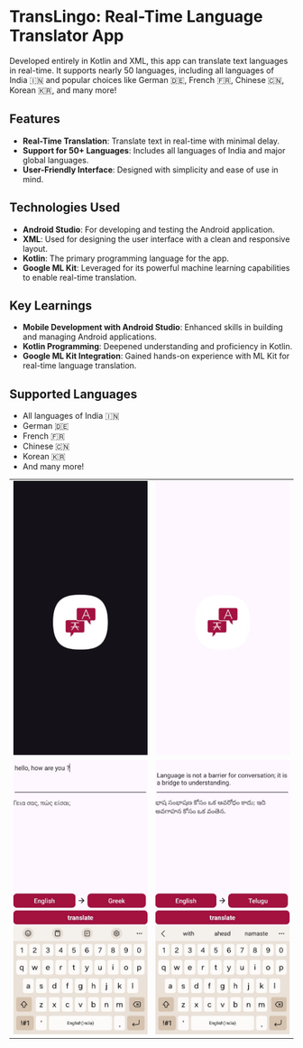 

<body>

<h1>TransLingo: Real-Time Language Translator App</h1>

<p>Developed entirely in Kotlin and XML, this app can translate text languages in real-time. It supports nearly 50 languages, including all languages of India 🇮🇳 and popular choices like German 🇩🇪, French 🇫🇷, Chinese 🇨🇳, Korean 🇰🇷, and many more!</p>

<h2>Features</h2>
<ul>
    <li><strong>Real-Time Translation</strong>: Translate text in real-time with minimal delay.</li>
    <li><strong>Support for 50+ Languages</strong>: Includes all languages of India and major global languages.</li>
    <li><strong>User-Friendly Interface</strong>: Designed with simplicity and ease of use in mind.</li>
</ul>

<h2>Technologies Used</h2>
<ul>
    <li><strong>Android Studio</strong>: For developing and testing the Android application.</li>
     <li><strong>XML</strong>: Used for designing the user interface with a clean and responsive layout.</li>
    <li><strong>Kotlin</strong>: The primary programming language for the app.</li>
    <li><strong>Google ML Kit</strong>: Leveraged for its powerful machine learning capabilities to enable real-time translation.</li>
</ul>

<h2>Key Learnings</h2>
<ul>
    <li><strong>Mobile Development with Android Studio</strong>: Enhanced skills in building and managing Android applications.</li>
    <li><strong>Kotlin Programming</strong>: Deepened understanding and proficiency in Kotlin.</li>
    <li><strong>Google ML Kit Integration</strong>: Gained hands-on experience with ML Kit for real-time language translation.</li>
</ul>

<h2>Supported Languages</h2>
<ul>
    <li>All languages of India 🇮🇳</li>
    <li>German 🇩🇪</li>
    <li>French 🇫🇷</li>
    <li>Chinese 🇨🇳</li>
    <li>Korean 🇰🇷</li>
    <li>And many more!</li>
</ul>
<table>
    <tr>
<td><img src="https://github.com/kaishwarya24/TransLingo/blob/main/images/image3.jpeg?raw=true" alt="Description of image" width="250" /></td> 
<td><img src="https://github.com/kaishwarya24/TransLingo/blob/main/images/image4.jpeg?raw=true" alt="Description of image" width="250" /></td> </tr>
    <tr>
 <td><img src="https://github.com/kaishwarya24/TransLingo/blob/main/images/image2.jpeg?raw=true" alt="Description of image" width="250" /></td>
 <td><img src="https://github.com/kaishwarya24/TransLingo/blob/main/images/image1.jpeg?raw=true" alt="Description of image" width="250" /></td></tr>
</table>
</body>
</html>
